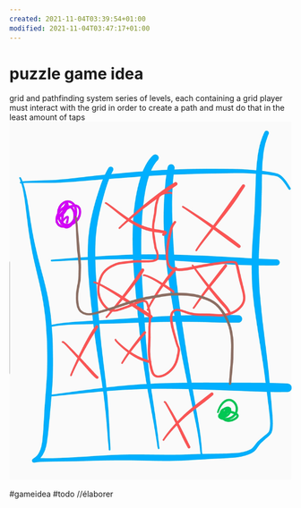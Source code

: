 ```yaml
---
created: 2021-11-04T03:39:54+01:00
modified: 2021-11-04T03:47:17+01:00
---
```


# puzzle game idea

grid and pathfinding system
series of levels, each containing a grid 
player must interact with the grid in order to create a path
and must do that in the least amount of taps![Image](./eb9cf05e47ed4252b3f05517d1de90ae.jpg)

#gameidea #todo //élaborer
